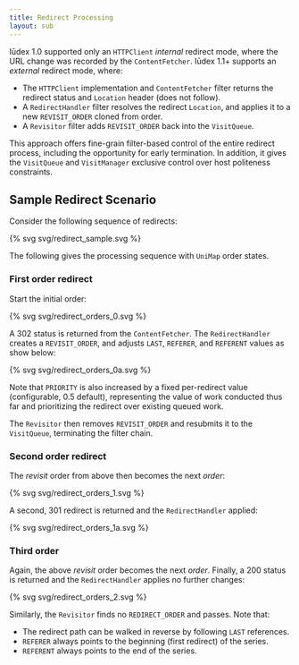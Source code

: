 ```yaml
---
title: Redirect Processing
layout: sub
---
```


Iūdex 1.0 supported only an `HTTPClient` _internal_ redirect mode,
where the URL change was recorded by the `ContentFetcher`. Iūdex 1.1+
supports an _external_ redirect mode, where:

* The `HTTPClient` implementation and `ContentFetcher` filter returns
  the redirect status and `Location` header (does not follow).
* A `RedirectHandler` filter resolves the redirect `Location`, and
  applies it to a new `REVISIT_ORDER` cloned from order.
* A `Revisitor` filter adds `REVISIT_ORDER` back into the `VisitQueue`.

This approach offers fine-grain filter-based control of the entire
redirect process, including the opportunity for early termination. In
addition, it gives the `VisitQueue` and `VisitManager` exclusive
control over host politeness constraints.

## Sample Redirect Scenario

Consider the following sequence of redirects:

{% svg svg/redirect_sample.svg %}

The following gives the processing sequence with `UniMap` order states.

### First order redirect

Start the initial order:

{% svg svg/redirect_orders_0.svg %}

A 302 status is returned from the `ContentFetcher`. The
`RedirectHandler` creates a `REVISIT_ORDER`, and adjusts `LAST`,
`REFERER`, and `REFERENT` values as show below:

{% svg svg/redirect_orders_0a.svg %}

Note that `PRIORITY` is also increased by a fixed per-redirect value
(configurable, 0.5 default), representing the value of work conducted
thus far and prioritizing the redirect over existing queued work.

The `Revisitor` then removes `REVISIT_ORDER` and resubmits it to the
`VisitQueue`, terminating the filter chain.

### Second order redirect

The _revisit_ order from above then becomes the next _order_:

{% svg svg/redirect_orders_1.svg %}

A second, 301 redirect is returned and the `RedirectHandler` applied:

{% svg svg/redirect_orders_1a.svg %}

### Third order

Again, the above _revisit_ order becomes the next _order_.  Finally, a
200 status is returned and the `RedirectHandler` applies no further
changes:

{% svg svg/redirect_orders_2.svg %}

Similarly, the `Revisitor` finds no `REDIRECT_ORDER` and passes. Note
that:

* The redirect path can be walked in reverse by following `LAST` references.
* `REFERER` always points to the beginning (first redirect) of the series.
* `REFERENT` always points to the end of the series.

